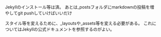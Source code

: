 Jekyllのインストール等は済。
あとは_postsフォルダにmarkdownの投稿を増やしてgit pushしていけばいいだけ

スタイル等を変えるために、_layoutsや_assets等を変える必要がある。
これについてはJekyllの公式ドキュメントを参照するのがよい。